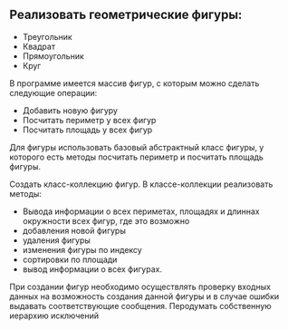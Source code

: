 ## Реализовать геометрические фигуры:
 - Треугольник
 - Квадрат
 - Прямоугольник
 - Круг

В программе имеется массив фигур, с которым можно сделать следующие операции:
 - Добавить новую фигуру
 - Посчитать периметр у всех фигур
 - Посчитать площадь у всех фигур

Для фигуры использовать базовый абстрактный класс фигуры, у которого есть методы посчитать периметр и посчитать площадь фигуры.

Создать класс-коллекцию фигур. В классе-коллекции реализовать методы:
 - Вывода информации о всех периметах, площадях и длиннах окружности всех фигур, где это возможно
 - добавления новой фигуры
 - удаления фигуры
 - изменения фигуры по индексу
 - сортировки по площади
 - вывод информации о всех фигурах.

При создании фигур необходимо осуществлять проверку входных данных на возможность создания данной фигуры и в случае ошибки выдавать соответствующие сообщения. Перодумать собственную иерархию исключений